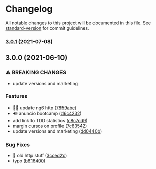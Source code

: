 # Changelog

All notable changes to this project will be documented in this file. See [standard-version](https://github.com/conventional-changelog/standard-version) for commit guidelines.

### [3.0.1](https://github.com/AcademiaBinaria/academia-binaria-site/compare/v3.0.0...v3.0.1) (2021-07-08)

## 3.0.0 (2021-06-10)


### ⚠ BREAKING CHANGES

* update versions and marketing

### Features

* ✍🏼 update ng6 http ([7859abe](https://github.com/AcademiaBinaria/academia-binaria-site/commit/7859abecebd674a7a62d19db73806fd327ef373d))
* 🔊 anuncio bootcamp ([d6c4232](https://github.com/AcademiaBinaria/academia-binaria-site/commit/d6c42323c82ca0794a3edc909dc81c9339e72997))
* add link to TDD statistics ([c8c7cd9](https://github.com/AcademiaBinaria/academia-binaria-site/commit/c8c7cd914d51592254904af2f73771de455be95e))
* margin cursos on profile ([7c83542](https://github.com/AcademiaBinaria/academia-binaria-site/commit/7c83542e22d0d67b7ccb2bb5d0c77f0574fe22c0))
* update versions and marketing ([dd0440b](https://github.com/AcademiaBinaria/academia-binaria-site/commit/dd0440b4a33d5fe1b0e13252a56978d133b04a61))


### Bug Fixes

* 🧹 old http stuff ([3cced2c](https://github.com/AcademiaBinaria/academia-binaria-site/commit/3cced2cf419d35b5cdea117cf41fda7439210fc2))
* typo ([b816400](https://github.com/AcademiaBinaria/academia-binaria-site/commit/b8164009607ef675f0f74e1ab8bc9e06dbeaa1c3))
